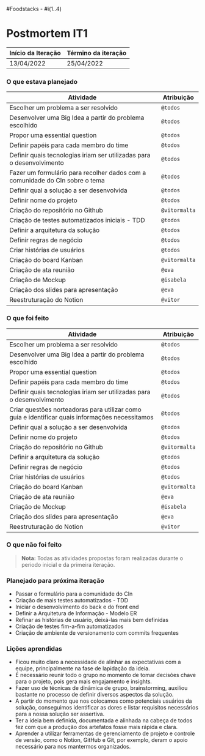 #Foodstacks - #i(1..4)

# Postmortem IT1

Início da Iteração | Término da iteração
------------ | -------------
13/04/2022 | 25/04/2022


### O que estava planejado
| Atividade | Atribuição |
| --- | --- |
| Escolher um problema a ser resolvido | `@todos` |
| Desenvolver uma Big Idea a partir do problema escolhido | `@todos` |
| Propor uma essential question | `@todos` |
| Definir papéis para cada membro do time | `@todos` |
| Definir quais tecnologias iriam ser utilizadas para o desenvolvimento | `@todos` |
| Fazer um formulário para recolher dados com a comunidade do CIn sobre o tema | `@todos` |
| Definir qual a solução a ser desenvolvida | `@todos` |
| Definir nome do projeto | `@todos` |
| Criação do repositório no Github| `@vitormalta` |
| Criação de testes automatizados iniciais - TDD| `@todos` |
| Definir a arquitetura da solução | `@todos` |
| Definir regras de negócio| `@todos` |
| Criar histórias de usuários| `@todos` |
| Criação do board Kanban| `@vitormalta` |
| Criação de ata reunião| `@eva` |
| Criação de Mockup| `@isabela` |
| Criação dos slides para apresentação| `@eva` |
| Reestruturação do Notion| `@vitor` |



### O que foi feito
| Atividade | Atribuição |
| --- | --- |
| Escolher um problema a ser resolvido | `@todos` |
| Desenvolver uma Big Idea a partir do problema escolhido | `@todos` |
| Propor uma essential question | `@todos` |
| Definir papéis para cada membro do time | `@todos` |
| Definir quais tecnologias iriam ser utilizadas para o desenvolvimento | `@todos` |
| Criar questões norteadoras para utilizar como guia e identificar quais informações necessitamos | `@todos` |
| Definir qual a solução a ser desenvolvida | `@todos` |
| Definir nome do projeto| `@todos` |
| Criação do repositório no Github| `@vitormalta` |
| Definir a arquitetura da solução | `@todos` |
| Definir regras de negócio | `@todos` |
| Criar histórias de usuários | `@todos` |
| Criação do board Kanban| `@vitormalta` |
| Criação de ata reunião| `@eva` |
| Criação de Mockup| `@isabela` |
| Criação dos slides para apresentação| `@eva` |
| Reestruturação do Notion| `@vitor` |

### O que não foi feito
> **Nota:** Todas as atividades propostas foram realizadas durante o periodo inicial e da primeira iteração.

### Planejado para próxima iteração
* Passar o formulário para a comunidade do CIn
* Criação de mais testes automatizados - TDD
* Iniciar o desenvolvimento do back e do front end 
* Definir a Arquitetura de Informação - Modelo ER 
* Refinar as histórias de usuário, deixá-las mais bem definidas
* Criação de testes fim-a-fim automatizados
* Criação de ambiente de versionamento com commits frequentes

### Lições aprendidas
* Ficou muito claro a necessidade de alinhar as expectativas com a equipe, principalmente na fase de lapidação da ideia. 
* É necessário reunir todo o grupo no momento de tomar decisões chave para o projeto, pois gera mais engajamento e insights.
* Fazer uso de técnicas de dinâmica de grupo, brainstorming, auxiliou bastante no processo de definir diversos aspectos da solução.
* A partir do momento que nos colocamos como potenciais usuários da solução, conseguimos identificar as dores e listar requisitos necessários para a nossa solução ser assertiva.
* Ter a ideia bem definida, documentada e alinhada na cabeça de todos fez com que a produção dos artefatos fosse mais rápida e clara.
* Aprender a utilizar ferramentas de gerenciamento de projeto e controle de versão, como o Notion, GitHub e Git, por exemplo, deram o apoio necessário para nos mantermos organizados.

